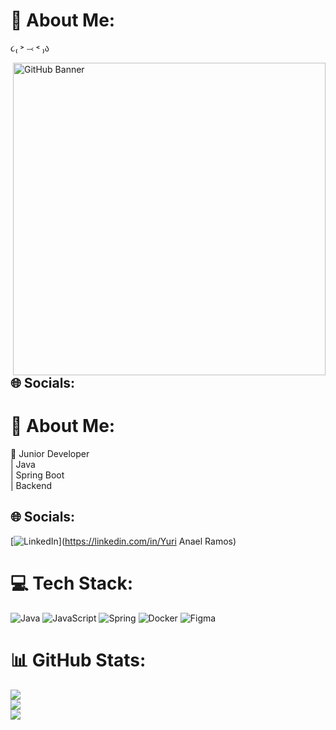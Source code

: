 # 💫 About Me:
૮₍ ˃ ⤙ ˂ ₎ა  

<img src="https://github.com/user-attachments/assets/f4cfb135-7276-4b5a-a0e8-751809a5635d" alt="GitHub Banner" width="500px" align="right"/>


## 🌐 Socials:
# 💫 About Me:
🚀 Junior Developer <br>| Java <br>| Spring Boot <br>| Backend 


## 🌐 Socials:
[![LinkedIn](https://img.shields.io/badge/LinkedIn-%230077B5.svg?logo=linkedin&logoColor=white)](https://linkedin.com/in/Yuri Anael Ramos) 

# 💻 Tech Stack:
![Java](https://img.shields.io/badge/java-%23ED8B00.svg?style=plastic&logo=openjdk&logoColor=white) ![JavaScript](https://img.shields.io/badge/javascript-%23323330.svg?style=plastic&logo=javascript&logoColor=%23F7DF1E) ![Spring](https://img.shields.io/badge/spring-%236DB33F.svg?style=plastic&logo=spring&logoColor=white) ![Docker](https://img.shields.io/badge/docker-%230db7ed.svg?style=plastic&logo=docker&logoColor=white) ![Figma](https://img.shields.io/badge/figma-%23F24E1E.svg?style=plastic&logo=figma&logoColor=white)

# 📊 GitHub Stats:
![](https://github-readme-stats.vercel.app/api?username=gatinhoburro&theme=transparent&hide_border=false&include_all_commits=true&count_private=true)<br/>
![](https://github-readme-streak-stats.herokuapp.com/?user=gatinhoburro&theme=transparent&hide_border=false)<br/>
![](https://github-readme-stats.vercel.app/api/top-langs/?username=gatinhoburro&theme=transparent&hide_border=false&include_all_commits=true&count_private=true&layout=compact)

